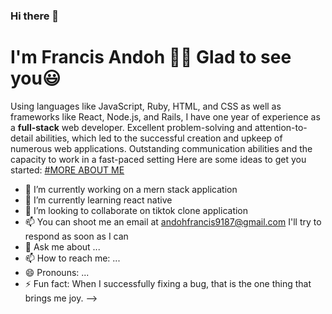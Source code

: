 ### Hi there 👋
# I'm Francis Andoh 🙋🏼 Glad to see you😃

Using languages like JavaScript, Ruby, HTML, and CSS as well as frameworks like React, Node.js, and Rails, I have one year of experience as a **full-stack** web developer. Excellent problem-solving and attention-to-detail abilities, which led to the successful creation and upkeep of numerous web applications. Outstanding communication abilities and the capacity to work in a fast-paced setting
Here are some ideas to get you started:
<ins>#MORE ABOUT ME</ins>
- 🔭 I’m currently working on a mern  stack application
- 🌱 I’m currently learning  react native
- 👯 I’m looking to collaborate on  tiktok clone application
- 📫 You can shoot me an email at  andohfrancis9187@gmail.com I'll try to respond as soon as I can
- 💬 Ask me about ...
- 📫 How to reach me: ...
- 😄 Pronouns: ...
- ⚡ Fun fact: When I successfully fixing a bug, that is the one thing that brings me joy.
-->
